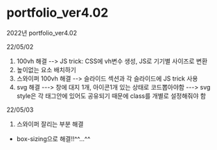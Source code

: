 # portfolio_ver4.02
 2022년 portfolio_ver4.02


22/05/02
1. 100vh 해결 
--> JS trick: CSS에 vh변수 생성, JS로 기기별 사이즈로 변환
2. 높이없는 요소 배치하기
3. 스와이퍼 100vh 해결
--> 슬라이드 섹션과 각 슬라이드에 JS trick 사용
4. svg 해결
---> 창에 대지 1개, 아이콘1개 있는 상태로 코드뽑아야함 
---> svg style은 각 태그안에 있어도 공유되기 때문에
class를 개별로 설정해줘야 함 


22/05/03
1. 스와이퍼 잘리는 부분 해결
- box-sizing으로 해결!!^^...^^

